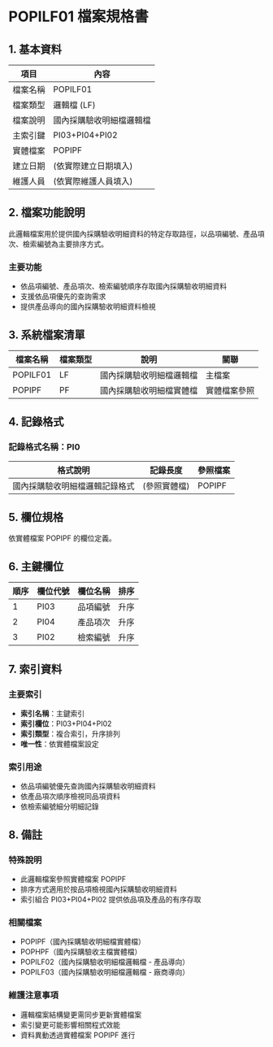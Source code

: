# POPILF01 檔案規格書

## 1. 基本資料

| 項目 | 內容 |
|------|------|
| 檔案名稱 | POPILF01 |
| 檔案類型 | 邏輯檔 (LF) |
| 檔案說明 | 國內採購驗收明細檔邏輯檔 |
| 主索引鍵 | PI03+PI04+PI02 |
| 實體檔案 | POPIPF |
| 建立日期 | (依實際建立日期填入) |
| 維護人員 | (依實際維護人員填入) |

## 2. 檔案功能說明

此邏輯檔案用於提供國內採購驗收明細資料的特定存取路徑，以品項編號、產品項次、檢索編號為主要排序方式。

### 主要功能
- 依品項編號、產品項次、檢索編號順序存取國內採購驗收明細資料
- 支援依品項優先的查詢需求
- 提供產品導向的國內採購驗收明細資料檢視

## 3. 系統檔案清單

| 檔案名稱 | 檔案類型 | 說明 | 關聯 |
|----------|----------|------|------|
| POPILF01 | LF | 國內採購驗收明細檔邏輯檔 | 主檔案 |
| POPIPF | PF | 國內採購驗收明細檔實體檔 | 實體檔案參照 |

## 4. 記錄格式

### 記錄格式名稱：PI0

| 格式說明 | 記錄長度 | 參照檔案 |
|----------|----------|----------|
| 國內採購驗收明細檔邏輯記錄格式 | (參照實體檔) | POPIPF |

## 5. 欄位規格

依實體檔案 POPIPF 的欄位定義。

## 6. 主鍵欄位

| 順序 | 欄位代號 | 欄位名稱 | 排序 |
|------|----------|----------|------|
| 1 | PI03 | 品項編號 | 升序 |
| 2 | PI04 | 產品項次 | 升序 |
| 3 | PI02 | 檢索編號 | 升序 |

## 7. 索引資料

### 主要索引
- **索引名稱**：主鍵索引
- **索引欄位**：PI03+PI04+PI02
- **索引類型**：複合索引，升序排列
- **唯一性**：依實體檔案設定

### 索引用途
- 依品項編號優先查詢國內採購驗收明細資料
- 依產品項次順序檢視同品項資料
- 依檢索編號細分明細記錄

## 8. 備註

### 特殊說明
- 此邏輯檔案參照實體檔案 POPIPF
- 排序方式適用於按品項檢視國內採購驗收明細資料
- 索引組合 PI03+PI04+PI02 提供依品項及產品的有序存取

### 相關檔案
- POPIPF（國內採購驗收明細檔實體檔）
- POPHPF（國內採購驗收主檔實體檔）
- POPILF02（國內採購驗收明細檔邏輯檔 - 產品導向）
- POPILF03（國內採購驗收明細檔邏輯檔 - 廠商導向）

### 維護注意事項
- 邏輯檔案結構變更需同步更新實體檔案
- 索引變更可能影響相關程式效能
- 資料異動透過實體檔案 POPIPF 進行 